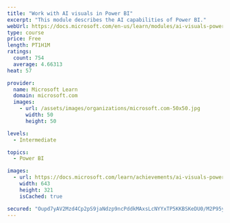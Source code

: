 ```yaml
---
title: "Work with AI visuals in Power BI"
excerpt: "This module describes the AI capabilities of Power BI."
webUrl: https://docs.microsoft.com/en-us/learn/modules/ai-visuals-power-bi/
type: course
price: Free
length: PT1H1M
ratings:
  count: 754
  average: 4.66313
heat: 57

provider:
  name: Microsoft Learn
  domain: microsoft.com
  images:
    - url: /assets/images/organizations/microsoft.com-50x50.jpg
      width: 50
      height: 50

levels:
  - Intermediate

topics:
  - Power BI

images:
  - url: https://docs.microsoft.com/learn/achievements/ai-visuals-power-bi-social.png
    width: 643
    height: 321
    isCached: true

secured: "Oupd7yAV2Mzd4Cp2pS9jaNdzp9ncPddkMAxsLcNYYxTP5KKBSKeDU0/M2P95yxdqQv6hMsDzx31oVfVLBcc+7i/dsPG1kMWhhLtthEgA957iHD1elzN/xXIAOVJxcmsl3hsPsh0ZnEVFbQfQLRIa2UmP2Ab5fkNATAunX4ArDwehKE7t+8fqMoT8WDaAM1S6klT5XeAkB273eFs503HyaN1pBcWJJ5+G/jg7Hlj1FrJleOgPs9LtZ6VIpNDktGfIrR5YqRHooIbOCHYH0lYY/sWpz//5HEAdRzoW2NHSJC6pP6HJmbX93uAjAWQVeaiSArPKY2neDuoTriIrO9+fmrZ7ngh8OBzlYkatVInqxSbBhWeRg8GO4403MXZ9PBHqUh24S6uvtNS74KihfNMGD/2yOINWSEp0E6SOV4JRJ8k=;OoR/IW/Bc7dpdwoEo2jebQ=="
---
```


